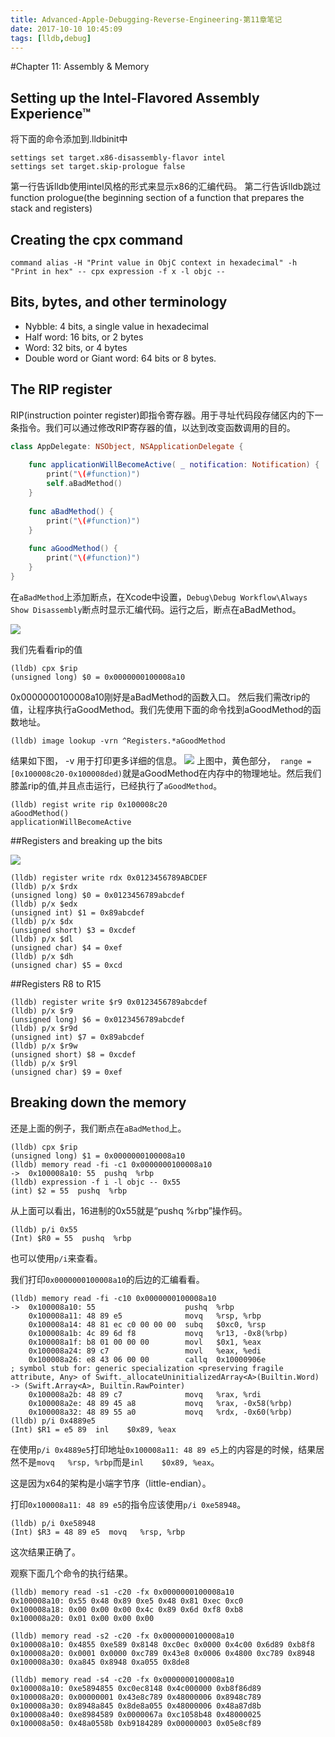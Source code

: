 ```yaml
---
title: Advanced-Apple-Debugging-Reverse-Engineering-第11章笔记
date: 2017-10-10 10:45:09
tags: [lldb,debug]
---
```

#Chapter 11: Assembly & Memory

## Setting up the Intel-Flavored Assembly Experience™
将下面的命令添加到.lldbinit中

```
settings set target.x86-disassembly-flavor intel 
settings set target.skip-prologue false
```
第一行告诉lldb使用intel风格的形式来显示x86的汇编代码。
第二行告诉lldb跳过function prologue(the beginning section of a function that prepares the stack and registers)

## Creating the cpx command

```
command alias -H "Print value in ObjC context in hexadecimal" -h "Print in hex" -- cpx expression -f x -l objc --
```
## Bits, bytes, and other terminology

- Nybble: 4 bits, a single value in hexadecimal
- Half word: 16 bits, or 2 bytes
- Word: 32 bits, or 4 bytes
- Double word or Giant word: 64 bits or 8 bytes.

## The RIP register
RIP(instruction pointer register)即指令寄存器。用于寻址代码段存储区内的下一条指令。我们可以通过修改RIP寄存器的值，以达到改变函数调用的目的。

``` Swift
class AppDelegate: NSObject, NSApplicationDelegate {
  
    func applicationWillBecomeActive( _ notification: Notification) {
        print("\(#function)")
        self.aBadMethod()
    }
    
    func aBadMethod() {
        print("\(#function)")
    }
    
    func aGoodMethod() {
        print("\(#function)")
    }
}
```
在`aBadMethod`上添加断点，在Xcode中设置，`Debug\Debug Workflow\Always Show Disassembly`断点时显示汇编代码。运行之后，断点在aBadMethod。

![](http://onkcruzxc.bkt.clouddn.com/2017-10-10-15076058137648.jpg)

我们先看看rip的值

```
(lldb) cpx $rip
(unsigned long) $0 = 0x0000000100008a10
```
0x0000000100008a10刚好是aBadMethod的函数入口。 然后我们需改rip的值，让程序执行aGoodMethod。我们先使用下面的命令找到aGoodMethod的函数地址。

```
(lldb) image lookup -vrn ^Registers.*aGoodMethod
```
结果如下图， -v 用于打印更多详细的信息。
![](http://onkcruzxc.bkt.clouddn.com/2017-10-10-15076059611674.jpg)
上图中，黄色部分，` range = [0x100008c20-0x100008ded)`就是aGoodMethod在内存中的物理地址。然后我们膝盖rip的值,并且点击运行，已经执行了`aGoodMethod`。
```
(lldb) regist write rip 0x100008c20
aGoodMethod()
applicationWillBecomeActive
```


##Registers and breaking up the bits

![](http://onkcruzxc.bkt.clouddn.com/2017-10-10-15076035645808.jpg)

```
(lldb) register write rdx 0x0123456789ABCDEF
(lldb) p/x $rdx
(unsigned long) $0 = 0x0123456789abcdef
(lldb) p/x $edx
(unsigned int) $1 = 0x89abcdef
(lldb) p/x $dx
(unsigned short) $3 = 0xcdef
(lldb) p/x $dl
(unsigned char) $4 = 0xef
(lldb) p/x $dh
(unsigned char) $5 = 0xcd
```


##Registers R8 to R15

```
(lldb) register write $r9 0x0123456789abcdef
(lldb) p/x $r9
(unsigned long) $6 = 0x0123456789abcdef
(lldb) p/x $r9d
(unsigned int) $7 = 0x89abcdef
(lldb) p/x $r9w
(unsigned short) $8 = 0xcdef
(lldb) p/x $r9l
(unsigned char) $9 = 0xef
```

## Breaking down the memory

还是上面的例子，我们断点在`aBadMethod`上。

```
(lldb) cpx $rip
(unsigned long) $1 = 0x0000000100008a10
(lldb) memory read -fi -c1 0x0000000100008a10
->  0x100008a10: 55  pushq  %rbp
(lldb) expression -f i -l objc -- 0x55
(int) $2 = 55  pushq  %rbp
```
从上面可以看出，16进制的0x55就是“pushq  %rbp”操作码。

```
(lldb) p/i 0x55
(Int) $R0 = 55  pushq  %rbp
```
也可以使用`p/i`来查看。

我们打印`0x0000000100008a10`的后边的汇编看看。

```
(lldb) memory read -fi -c10 0x0000000100008a10
->  0x100008a10: 55                    pushq  %rbp
    0x100008a11: 48 89 e5              movq   %rsp, %rbp
    0x100008a14: 48 81 ec c0 00 00 00  subq   $0xc0, %rsp
    0x100008a1b: 4c 89 6d f8           movq   %r13, -0x8(%rbp)
    0x100008a1f: b8 01 00 00 00        movl   $0x1, %eax
    0x100008a24: 89 c7                 movl   %eax, %edi
    0x100008a26: e8 43 06 00 00        callq  0x10000906e               ; symbol stub for: generic specialization <preserving fragile attribute, Any> of Swift._allocateUninitializedArray<A>(Builtin.Word) -> (Swift.Array<A>, Builtin.RawPointer)
    0x100008a2b: 48 89 c7              movq   %rax, %rdi
    0x100008a2e: 48 89 45 a8           movq   %rax, -0x58(%rbp)
    0x100008a32: 48 89 55 a0           movq   %rdx, -0x60(%rbp)
(lldb) p/i 0x4889e5
(Int) $R1 = e5 89  inl    $0x89, %eax
```

在使用`p/i 0x4889e5`打印地址`0x100008a11: 48 89 e5`上的内容是的时候，结果居然不是`movq   %rsp, %rbp`而是`inl    $0x89, %eax`。

这是因为x64的架构是小端字节序（little-endian）。

打印`0x100008a11: 48 89 e5`的指令应该使用`p/i 0xe58948`。

```
(lldb) p/i 0xe58948
(Int) $R3 = 48 89 e5  movq   %rsp, %rbp
```
这次结果正确了。

观察下面几个命令的执行结果。

```
(lldb) memory read -s1 -c20 -fx 0x0000000100008a10
0x100008a10: 0x55 0x48 0x89 0xe5 0x48 0x81 0xec 0xc0
0x100008a18: 0x00 0x00 0x00 0x4c 0x89 0x6d 0xf8 0xb8
0x100008a20: 0x01 0x00 0x00 0x00
```
```
(lldb) memory read -s2 -c20 -fx 0x0000000100008a10
0x100008a10: 0x4855 0xe589 0x8148 0xc0ec 0x0000 0x4c00 0x6d89 0xb8f8
0x100008a20: 0x0001 0x0000 0xc789 0x43e8 0x0006 0x4800 0xc789 0x8948
0x100008a30: 0xa845 0x8948 0xa055 0x8de8
```
```
(lldb) memory read -s4 -c20 -fx 0x0000000100008a10
0x100008a10: 0xe5894855 0xc0ec8148 0x4c000000 0xb8f86d89
0x100008a20: 0x00000001 0x43e8c789 0x48000006 0x8948c789
0x100008a30: 0x8948a845 0x8de8a055 0x48000006 0x48a87d8b
0x100008a40: 0xe8984589 0x0000067a 0xc1058b48 0x48000025
0x100008a50: 0x48a0558b 0xb9184289 0x00000003 0x05e8cf89
```



